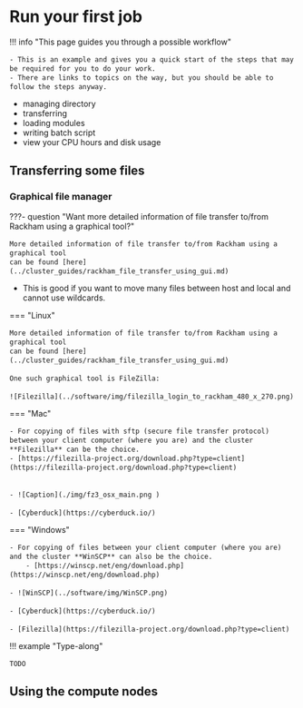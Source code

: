 # Run your first job

!!! info "This page guides you through a possible workflow"

    - This is an example and gives you a quick start of the steps that may be required for you to do your work.
    - There are links to topics on the way, but you should be able to follow the steps anyway.

- managing directory
- transferring
- loading modules
- writing batch script
- view your CPU hours and disk usage

## Transferring some files

### Graphical file manager

???- question "Want more detailed information of file transfer to/from Rackham using a graphical tool?"

    More detailed information of file transfer to/from Rackham using a graphical tool
    can be found [here](../cluster_guides/rackham_file_transfer_using_gui.md)

- This is good if you want to move many files between host and local and cannot use wildcards.

=== "Linux"

    More detailed information of file transfer to/from Rackham using a graphical tool
    can be found [here](../cluster_guides/rackham_file_transfer_using_gui.md)

    One such graphical tool is FileZilla:

    ![Filezilla](../software/img/filezilla_login_to_rackham_480_x_270.png)

=== "Mac"

    - For copying of files with sftp (secure file transfer protocol) between your client computer (where you are) and the cluster **Filezilla** can be the choice.
    - [https://filezilla-project.org/download.php?type=client](https://filezilla-project.org/download.php?type=client)


    - ![Caption](./img/fz3_osx_main.png )

    - [Cyberduck](https://cyberduck.io/)

=== "Windows"

    - For copying of files between your client computer (where you are) and the cluster **WinSCP** can also be the choice.
        - [https://winscp.net/eng/download.php](https://winscp.net/eng/download.php)

    - ![WinSCP](../software/img/WinSCP.png)

    - [Cyberduck](https://cyberduck.io/)

    - [Filezilla](https://filezilla-project.org/download.php?type=client)

!!! example "Type-along"

    TODO

## Using the compute nodes
